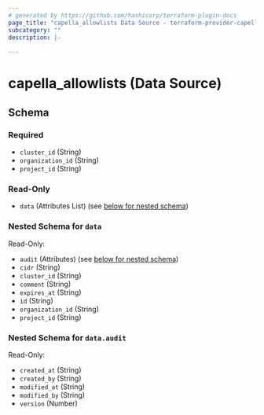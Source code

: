 ```yaml
---
# generated by https://github.com/hashicorp/terraform-plugin-docs
page_title: "capella_allowlists Data Source - terraform-provider-capella"
subcategory: ""
description: |-
  
---
```


# capella_allowlists (Data Source)





<!-- schema generated by tfplugindocs -->
## Schema

### Required

- `cluster_id` (String)
- `organization_id` (String)
- `project_id` (String)

### Read-Only

- `data` (Attributes List) (see [below for nested schema](#nestedatt--data))

<a id="nestedatt--data"></a>
### Nested Schema for `data`

Read-Only:

- `audit` (Attributes) (see [below for nested schema](#nestedatt--data--audit))
- `cidr` (String)
- `cluster_id` (String)
- `comment` (String)
- `expires_at` (String)
- `id` (String)
- `organization_id` (String)
- `project_id` (String)

<a id="nestedatt--data--audit"></a>
### Nested Schema for `data.audit`

Read-Only:

- `created_at` (String)
- `created_by` (String)
- `modified_at` (String)
- `modified_by` (String)
- `version` (Number)
